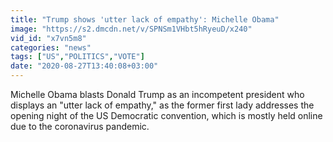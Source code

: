 ```yaml
---
title: "Trump shows 'utter lack of empathy': Michelle Obama"
image: "https://s2.dmcdn.net/v/SPNSm1VHbt5hRyeuD/x240"
vid_id: "x7vn5m8"
categories: "news"
tags: ["US","POLITICS","VOTE"]
date: "2020-08-27T13:40:08+03:00"
---
```

Michelle Obama blasts Donald Trump as an incompetent president who displays an &quot;utter lack of empathy,&quot; as the former first lady addresses the opening night of the US Democratic convention, which is mostly held online due to the coronavirus pandemic.
